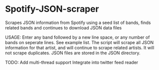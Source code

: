 Spotify-JSON-scraper
====================

Scrapes JSON information from Spotify using a seed list of bands, finds related bands and continues to download JSON data files

USAGE: Enter any band followed by a new line space, or any number of bands on seperate lines. See example list.
The script will scrape all JSON information for that artist, and will continue to scrape related artists. It will not scrape duplicates.
JSON files are stored in the JSON directory.

TODO: Add multi-thread support
      Integrate into twitter feed reader
